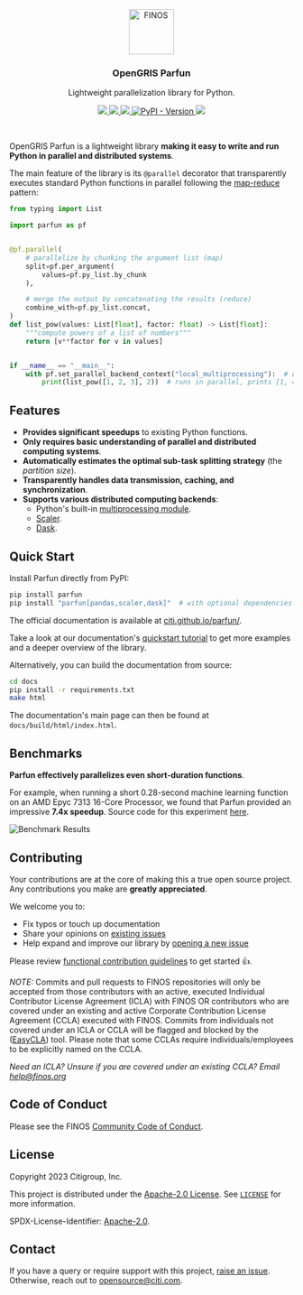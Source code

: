 <div align="center">
  <a href="https://github.com/finos">
    <img src="https://github.com/finos.png" alt="FINOS" width="80" height="80">
  </a>

  <h3 align="center">OpenGRIS Parfun</h3>

  <p align="center">
    Lightweight parallelization library for Python.
  </p>

  <p align="center">
    <a href="https://community.finos.org/docs/governance/Software-Projects/stages/incubating">
      <img src="https://cdn.jsdelivr.net/gh/finos/contrib-toolbox@master/images/badge-incubating.svg">
    </a>
    <a href="https://citi.github.io/parfun/">
      <img src="https://img.shields.io/badge/Documentation-0f1632">
    </a>
    <a href="./LICENSE">
      <img src="https://img.shields.io/github/license/citi/parfun?label=license&colorA=0f1632&colorB=255be3">
    </a>
    <a href="https://pypi.org/project/parfun/">
      <img alt="PyPI - Version" src="https://img.shields.io/pypi/v/parfun?colorA=0f1632&colorB=255be3">
    </a>
    <img src="https://api.securityscorecards.dev/projects/github.com/Citi/parfun/badge">
  </p>
</div>

<br />

OpenGRIS Parfun is a lightweight library **making it easy to write and run Python in parallel and distributed systems**.

The main feature of the library is its `@parallel` decorator that transparently executes standard Python functions in parallel
following the [map-reduce](https://en.wikipedia.org/wiki/MapReduce) pattern:

```Python
from typing import List

import parfun as pf


@pf.parallel(
    # parallelize by chunking the argument list (map)
    split=pf.per_argument(
        values=pf.py_list.by_chunk
    ),

    # merge the output by concatenating the results (reduce)
    combine_with=pf.py_list.concat,
)
def list_pow(values: List[float], factor: float) -> List[float]:
    """compute powers of a list of numbers"""
    return [v**factor for v in values]


if __name__ == "__main__":
    with pf.set_parallel_backend_context("local_multiprocessing"):  # use a local pool of processes
        print(list_pow([1, 2, 3], 2))  # runs in parallel, prints [1, 4, 9]
```

## Features

* **Provides significant speedups** to existing Python functions.
* **Only requires basic understanding of parallel and distributed computing systems**.
* **Automatically estimates the optimal sub-task splitting strategy** (the *partition size*).
* **Transparently handles data transmission, caching, and synchronization**.
* **Supports various distributed computing backends**:
  * Python's built-in [multiprocessing module](https://docs.python.org/3/library/multiprocessing.html).
  * [Scaler](https://github.com/citi/scaler).
  * [Dask](https://www.dask.org/).

## Quick Start

Install Parfun directly from PyPI:

```bash
pip install parfun
pip install "parfun[pandas,scaler,dask]"  # with optional dependencies
```

The official documentation is available at [citi.github.io/parfun/](https://citi.github.io/parfun/).

Take a look at our documentation's [quickstart tutorial](https://citi.github.io/parfun/tutorials/quickstart.html) to get
more examples and a deeper overview of the library.

Alternatively, you can build the documentation from source:

```bash
cd docs
pip install -r requirements.txt
make html
```

The documentation's main page can then be found at `docs/build/html/index.html`.

## Benchmarks

**Parfun effectively parallelizes even short-duration functions**.

For example, when running a short 0.28-second machine learning function on an AMD Epyc 7313 16-Core Processor, we found that Parfun
provided an impressive **7.4x speedup**. Source code for this experiment [here](examples/california_housing/main.py).

![Benchmark Results](images/benchmark_results.svg)

## Contributing

Your contributions are at the core of making this a true open source project. Any contributions you make are **greatly appreciated**.

We welcome you to:

* Fix typos or touch up documentation
* Share your opinions on [existing issues](https://github.com/finos/opengris-parfun/issues)
* Help expand and improve our library by [opening a new issue](https://github.com/finos/opengris-parfun/issues/new)

Please review [functional contribution guidelines](./CONTRIBUTING.md) to get started 👍.

_NOTE:_ Commits and pull requests to FINOS repositories will only be accepted from those contributors with an active, executed Individual Contributor License Agreement (ICLA) with FINOS OR contributors who are covered under an existing and active Corporate Contribution License Agreement (CCLA) executed with FINOS. Commits from individuals not covered under an ICLA or CCLA will be flagged and blocked by the ([EasyCLA](https://community.finos.org/docs/governance/Software-Projects/easycla)) tool. Please note that some CCLAs require individuals/employees to be explicitly named on the CCLA.

*Need an ICLA? Unsure if you are covered under an existing CCLA? Email [help@finos.org](mailto:help@finos.org)*

## Code of Conduct

Please see the FINOS [Community Code of Conduct](https://www.finos.org/code-of-conduct).

## License

Copyright 2023 Citigroup, Inc.

This project is distributed under the [Apache-2.0 License](https://www.apache.org/licenses/LICENSE-2.0). See
[`LICENSE`](./LICENSE) for more information.

SPDX-License-Identifier: [Apache-2.0](https://spdx.org/licenses/Apache-2.0).

## Contact

If you have a query or require support with this project, [raise an issue](https://github.com/Citi/parfun/issues).
Otherwise, reach out to [opensource@citi.com](mailto:opensource@citi.com).
